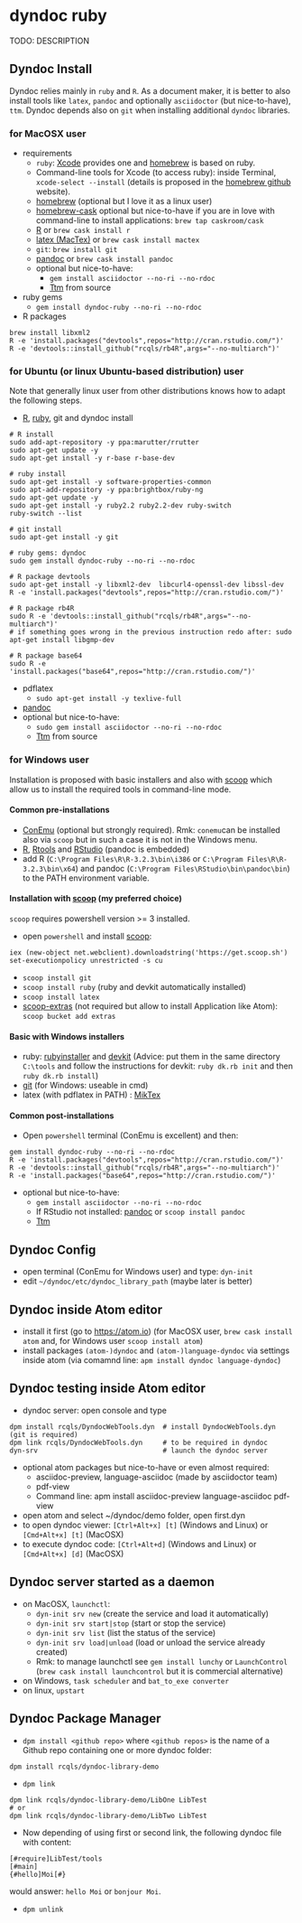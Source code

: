 # dyndoc ruby

TODO: DESCRIPTION

## Dyndoc Install

Dyndoc relies mainly in `ruby` and `R`. As a document maker, it is better to also install tools like `latex`, `pandoc` and optionally `asciidoctor` (but nice-to-have), `ttm`. Dyndoc depends also on `git` when installing additional `dyndoc` libraries.  

### for MacOSX user

* requirements
  * `ruby`: [Xcode](https://developer.apple.com/downloads/) provides one and [homebrew](http://brew.sh) is based on ruby.
  * Command-line tools for Xcode (to access ruby): inside Terminal, `xcode-select --install`
  (details is proposed in the [homebrew github](https://github.com/Homebrew/homebrew/blob/master/share/doc/homebrew/Installation.md#installation) website).
  * [homebrew](http://brew.sh) (optional but I love it as a linux user)
  * [homebrew-cask](http://caskroom.io) optional but nice-to-have if you are in love with command-line to install applications: `brew tap caskroom/cask`
  * [R](http://cran.r-project.org/bin/macosx/) or `brew cask install r`
  * [latex (MacTex)](http://www.tug.org/mactex/) or `brew cask install mactex`
  * `git`: `brew install git`
  * [pandoc](https://github.com/jgm/pandoc/releases) or `brew cask install pandoc`
  * optional but nice-to-have:
    * `gem install asciidoctor --no-ri --no-rdoc`
    * [Ttm](http://hutchinson.belmont.ma.us/tth/mml) from source
* ruby gems
  * `gem install dyndoc-ruby --no-ri --no-rdoc`
* R packages
```{bash}
brew install libxml2
R -e 'install.packages("devtools",repos="http://cran.rstudio.com/")'
R -e 'devtools::install_github("rcqls/rb4R",args="--no-multiarch")'
```

### for Ubuntu (or linux Ubuntu-based distribution) user

Note that generally linux user from other distributions knows how to adapt the following steps.

* [R](http://sites.psu.edu/theubunturblog/installing-r-in-ubuntu/),  [ruby](https://www.brightbox.com/docs/ruby/ubuntu/), git and dyndoc install
```{bash}
# R install
sudo add-apt-repository -y ppa:marutter/rrutter
sudo apt-get update -y
sudo apt-get install -y r-base r-base-dev

# ruby install
sudo apt-get install -y software-properties-common
sudo apt-add-repository -y ppa:brightbox/ruby-ng
sudo apt-get update -y
sudo apt-get install -y ruby2.2 ruby2.2-dev ruby-switch
ruby-switch --list

# git install
sudo apt-get install -y git

# ruby gems: dyndoc
sudo gem install dyndoc-ruby --no-ri --no-rdoc

# R package devtools
sudo apt-get install -y libxml2-dev  libcurl4-openssl-dev libssl-dev
R -e 'install.packages("devtools",repos="http://cran.rstudio.com/")'

# R package rb4R
sudo R -e 'devtools::install_github("rcqls/rb4R",args="--no-multiarch")'
# if something goes wrong in the previous instruction redo after: sudo apt-get install libgmp-dev

# R package base64
sudo R -e 'install.packages("base64",repos="http://cran.rstudio.com/")'
```
* pdflatex
  * `sudo apt-get install -y texlive-full`
* [pandoc](http://pandoc.org/installing.html)
* optional but nice-to-have:
  * `sudo gem install asciidoctor --no-ri --no-rdoc`
  * [Ttm](http://hutchinson.belmont.ma.us/tth/mml) from source

### for Windows user

Installation is proposed with basic installers and also with [scoop](http://scoop.sh) which allow us to install the required tools in command-line mode.

#### Common pre-installations

* [ConEmu](https://conemu.github.io) (optional but strongly required). Rmk: `conemu`can be installed also via `scoop` but in such a case it is not in the Windows menu.
* [R](http://cran.r-project.org/bin/windows/base/),  [Rtools](https://cran.r-project.org/bin/windows/Rtools/) and  [RStudio](https://www.rstudio.com/products/rstudio/download/) (pandoc is embedded)
* add R (`C:\Program Files\R\R-3.2.3\bin\i386` or `C:\Program Files\R\R-3.2.3\bin\x64`) and pandoc (`C:\Program Files\RStudio\bin\pandoc\bin`) to the PATH environment variable.


#### Installation with [scoop](http://scoop.sh) (my preferred choice)

`scoop` requires powershell version >= 3 installed.

* open `powershell` and install [scoop](http://scoop.sh):
````{bash}
iex (new-object net.webclient).downloadstring('https://get.scoop.sh')
set-executionpolicy unrestricted -s cu
````
* `scoop install git`
* `scoop install ruby` (ruby and devkit automatically installed)
* `scoop install latex`
* [scoop-extras](https://github.com/lukesampson/scoop-extras) (not required but allow to install Application like Atom): `scoop bucket add extras`

#### Basic with Windows installers

* ruby: [rubyinstaller](http://rubyinstaller.org) and [devkit](http://rubyinstaller.org/add-ons/devkit) (Advice: put them in the same directory `C:\tools` and follow the instructions for devkit: `ruby dk.rb init` and then `ruby dk.rb install`)
* [git](https://git-for-windows.github.io) (for Windows: useable in cmd)
* latex (with pdflatex in PATH) : [MikTex](http:/miktex.org)

#### Common post-installations

* Open `powershell` terminal (ConEmu is excellent) and then:
```{bash}
gem install dyndoc-ruby --no-ri --no-rdoc
R -e 'install.packages("devtools",repos="http://cran.rstudio.com/")'
R -e 'devtools::install_github("rcqls/rb4R",args="--no-multiarch")'
R -e 'install.packages("base64",repos="http://cran.rstudio.com/")'
```

* optional but nice-to-have:
  * `gem install asciidoctor --no-ri --no-rdoc`
  * If RStudio not installed: [pandoc](https://github.com/jgm/pandoc/releases) or `scoop install pandoc`
  * [Ttm](http://hutchinson.belmont.ma.us/tth/mml)



## Dyndoc Config

* open terminal (ConEmu for Windows user) and type: `dyn-init`
* edit `~/dyndoc/etc/dyndoc_library_path` (maybe later is better)

## Dyndoc inside Atom editor

* install it first (go to https://atom.io) (for MacOSX user, `brew cask install atom` and, for Windows user `scoop install atom`)
* install packages `(atom-)dyndoc` and `(atom-)language-dyndoc` via settings inside atom (via comamnd line: `apm install dyndoc language-dyndoc`)

## Dyndoc testing inside Atom editor

* dyndoc server: open console and type
```{bash}
dpm install rcqls/DyndocWebTools.dyn  # install DyndocWebTools.dyn (git is required)
dpm link rcqls/DyndocWebTools.dyn     # to be required in dyndoc
dyn-srv                               # launch the dyndoc server
```
* optional atom packages but nice-to-have or even almost required:
  * asciidoc-preview, language-asciidoc (made by asciidoctor team)
  * pdf-view
  * Command line: apm install asciidoc-preview language-asciidoc pdf-view
* open atom and select ~/dyndoc/demo folder, open first.dyn
* to open dyndoc viewer: `[Ctrl+Alt+x] [t]` (Windows and Linux) or `[Cmd+Alt+x] [t]` (MacOSX)
* to execute dyndoc code: `[Ctrl+Alt+d]` (Windows and Linux) or `[Cmd+Alt+x] [d]` (MacOSX)

## Dyndoc server started as a daemon

* on MacOSX, `launchctl`:  
  * `dyn-init srv new` (create the service and load it automatically)
  * `dyn-init srv start|stop` (start or stop the service)
  * `dyn-init srv list` (list the status of the service)
  * `dyn-init srv load|unload` (load or unload the service already created)
  * Rmk: to manage launchctl see `gem install lunchy` or `LaunchControl` (`brew cask install launchcontrol` but it is commercial alternative)
* on Windows, `task scheduler` and `bat_to_exe converter`
* on linux, `upstart`

## Dyndoc Package Manager

* `dpm install <github repo>` where `<github repos>` is the name of a Github repo containing one or more dyndoc folder:
```{bash}
dpm install rcqls/dyndoc-library-demo
```
* `dpm link`

```{bash}
dpm link rcqls/dyndoc-library-demo/LibOne LibTest
# or
dpm link rcqls/dyndoc-library-demo/LibTwo LibTest
```
* Now depending of using first or second link, the following dyndoc file with content:
```{bash}
[#require]LibTest/tools
[#main]
{#hello]Moi[#}
```
would answer: `hello Moi` or `bonjour Moi`.
* `dpm unlink`
